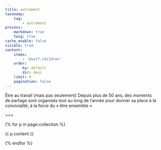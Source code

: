 ```yaml
---
title: autrement
taxonomy:
    tag:
        - autrement
process:
    markdown: true
    twig: true
cache_enable: false
visible: true
content:
    items:
        - '@self.children'
    order:
        by: default
        dir: desc
    limit: 0
    pagination: false
---
```


Être au travail (mais pas seulement)
Depuis plus de 50 ans, des moments de partage sont organisés tout au long de l’année pour donner sa place à la convivialité, à la force du « être ensemble »

===

{% for p in page.collection %}

<article class="center">
{{ p.content }}
</article>

{% endfor %}
